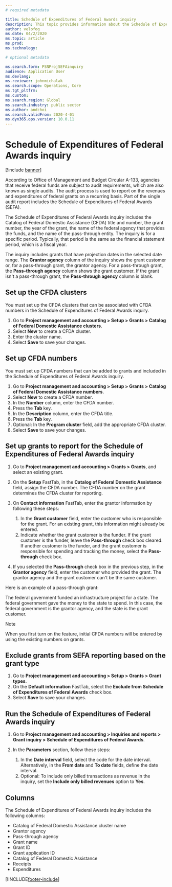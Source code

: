 ```yaml
---
# required metadata

title: Schedule of Expenditures of Federal Awards inquiry
description: This topic provides information about the Schedule of Expenditures of Federal Awards inquiry.
author: velofog
ms.date: 04/2/2020
ms.topic: article
ms.prod: 
ms.technology: 

# optional metadata

ms.search.form: PSNProjSEFAinquiry 
audience: Application User
ms.devlang: 
ms.reviewer: johnmichalak
ms.search.scope: Operations, Core 
ms.tgt_pltfrm: 
ms.custom: 
ms.search.region: Global
ms.search.industry: public sector
ms.author: andchoi
ms.search.validFrom: 2020-4-01
ms.dyn365.ops.version: 10.0.11
---
```


# Schedule of Expenditures of Federal Awards inquiry

[!include [banner](../includes/banner.md)]

According to Office of Management and Budget Circular A-133, agencies that receive federal funds are subject to audit requirements, which are also known as single audits. The audit process is used to report on the revenues and expenditures of federal grants on a recurring basis. Part of the single audit report includes the Schedule of Expenditures of Federal Awards (SEFA).

The Schedule of Expenditures of Federal Awards inquiry includes the Catalog of Federal Domestic Assistance (CFDA) title and number, the grant number, the year of the grant, the name of the federal agency that provides the funds, and the name of the pass-through entity. The inquiry is for a specific period. Typically, that period is the same as the financial statement period, which is a fiscal year.

The inquiry includes grants that have projection dates in the selected date range. The **Grantor agency** column of the inquiry shows the grant customer or, for a pass-through grant, the grantor agency. For a pass-through grant, the **Pass-through agency** column shows the grant customer. If the grant isn't a pass-through grant, the **Pass-through agency** column is blank.

## Set up the CFDA clusters

You must set up the CFDA clusters that can be associated with CFDA numbers in the Schedule of Expenditures of Federal Awards inquiry.

1. Go to **Project management and accounting \> Setup \> Grants \> Catalog of Federal Domestic Assistance clusters**.
2. Select **New** to create a CFDA cluster.
3. Enter the cluster name.
4. Select **Save** to save your changes.

## Set up CFDA numbers

You must set up CFDA numbers that can be added to grants and included in the Schedule of Expenditures of Federal Awards inquiry.

1. Go to **Project management and accounting \> Setup \> Grants \> Catalog of Federal Domestic Assistance numbers**.
2. Select **New** to create a CFDA number.
3. In the **Number** column, enter the CFDA number.
4. Press the **Tab** key.
5. In the **Description** column, enter the CFDA title.
6. Press the **Tab** key.
7. Optional: In the **Program cluster** field, add the appropriate CFDA cluster.
8. Select **Save** to save your changes.

## Set up grants to report for the Schedule of Expenditures of Federal Awards inquiry

1. Go to **Project management and accounting \> Grants \> Grants**, and select an existing grant.
2. On the **Setup** FastTab, in the **Catalog of Federal Domestic Assistance** field, assign the CFDA number. The CFDA number on the grant determines the CFDA cluster for reporting.
3. On **Contact information** FastTab, enter the grantor information by following these steps:

    1. In the **Grant customer** field, enter the customer who is responsible for the grant. For an existing grant, this information might already be entered.
    2. Indicate whether the grant customer is the funder. If the grant customer is the funder, leave the **Pass-through** check box cleared. If another customer is the funder, and the grant customer is responsible for spending and tracking the money, select the **Pass-through** check box.

4. If you selected the **Pass-through** check box in the previous step, in the **Grantor agency** field, enter the customer who provided the grant. The grantor agency and the grant customer can't be the same customer.

Here is an example of a pass-through grant:

The federal government funded an infrastructure project for a state. The federal government gave the money to the state to spend. In this case, the federal government is the grantor agency, and the state is the grant customer.

> [!NOTE] 
> When you first turn on the feature, initial CFDA numbers will be entered by using the existing numbers on grants.

## Exclude grants from SEFA reporting based on the grant type

1. Go to **Project management and accounting \> Setup \> Grants \> Grant types**.
2. On the **Default information** FastTab, select the **Exclude from Schedule of Expenditures of Federal Awards** check box.
3. Select **Save** to save your changes.

## Run the Schedule of Expenditures of Federal Awards inquiry

1. Go to **Project management and accounting \> Inquiries and reports \> Grant inquiry \> Schedule of Expenditures of Federal Awards**.
2. In the **Parameters** section, follow these steps:

    1. In the **Date interval** field, select the code for the date interval. Alternatively, in the **From date** and **To date** fields, define the date interval.
    2. Optional: To include only billed transactions as revenue in the inquiry, set the **Include only billed revenues** option to **Yes**.

## Columns

The Schedule of Expenditures of Federal Awards inquiry includes the following columns:

- Catalog of Federal Domestic Assistance cluster name
- Grantor agency
- Pass-through agency
- Grant name
- Grant ID
- Grant application ID
- Catalog of Federal Domestic Assistance
- Receipts
- Expenditures


[!INCLUDE[footer-include](../includes/footer-banner.md)]